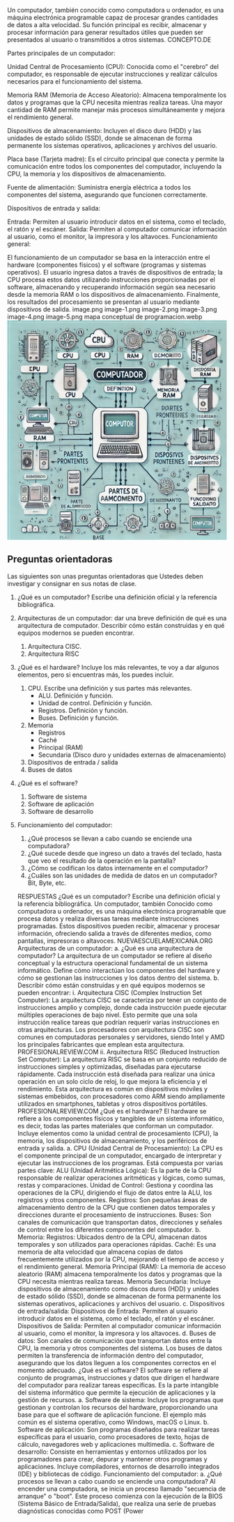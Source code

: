 Un computador, también conocido como computadora u ordenador, es una máquina electrónica programable capaz de procesar grandes cantidades de datos a alta velocidad. Su función principal es recibir, almacenar y procesar información para generar resultados útiles que pueden ser presentados al usuario o transmitidos a otros sistemas. 
CONCEPTO.DE

Partes principales de un computador:

Unidad Central de Procesamiento (CPU): Conocida como el "cerebro" del computador, es responsable de ejecutar instrucciones y realizar cálculos necesarios para el funcionamiento del sistema.

Memoria RAM (Memoria de Acceso Aleatorio): Almacena temporalmente los datos y programas que la CPU necesita mientras realiza tareas. Una mayor cantidad de RAM permite manejar más procesos simultáneamente y mejora el rendimiento general.

Dispositivos de almacenamiento: Incluyen el disco duro (HDD) y las unidades de estado sólido (SSD), donde se almacenan de forma permanente los sistemas operativos, aplicaciones y archivos del usuario.

Placa base (Tarjeta madre): Es el circuito principal que conecta y permite la comunicación entre todos los componentes del computador, incluyendo la CPU, la memoria y los dispositivos de almacenamiento.

Fuente de alimentación: Suministra energía eléctrica a todos los componentes del sistema, asegurando que funcionen correctamente.

Dispositivos de entrada y salida:

Entrada: Permiten al usuario introducir datos en el sistema, como el teclado, el ratón y el escáner.
Salida: Permiten al computador comunicar información al usuario, como el monitor, la impresora y los altavoces.
Funcionamiento general:

El funcionamiento de un computador se basa en la interacción entre el hardware (componentes físicos) y el software (programas y sistemas operativos). El usuario ingresa datos a través de dispositivos de entrada; la CPU procesa estos datos utilizando instrucciones proporcionadas por el software, almacenando y recuperando información según sea necesario desde la memoria RAM o los dispositivos de almacenamiento. Finalmente, los resultados del procesamiento se presentan al usuario mediante dispositivos de salida.
image.png
image-1.png
image-2.png
image-3.png
image-4.png
image-5.png
mapa conceptual de programacion.webp
![mapa conceptual>](mapa%20conceptual%20de%20programacion.webp)
## Preguntas orientadoras

Las siguientes son unas preguntas orientadoras que Ustedes deben investigar y consignar en sus notas de clase. 

1. ¿Qué es un computador? Escribe una definición oficial y la referencia bibliográfica. 
2. Arquitecturas de un computador: dar una breve definición de qué es una arquitectura de computador. Describir cómo están construidas y en qué equipos modernos se pueden encontrar.
    1. Arquitectura CISC. 
    2. Arquitectura RISC
3. ¿Qué es el hardware? Incluye los más relevantes, te voy a dar algunos elementos, pero si encuentras más, los puedes incluir.
    1. CPU. Escribe una definición y sus partes más relevantes. 
        - ALU. Definición y función.
        - Unidad de control. Definición y función.
        - Registros. Definición y función.
        - Buses. Definición y función.
    2. Memoria
        - Registros
        - Caché
        - Principal (RAM)
        - Secundaria (Disco duro y unidades externas de almacenamiento)
    3. Dispositivos de entrada / salida
    4. Buses de datos
4. ¿Qué es el software?
    1. Software de sistema
    2. Software de aplicación
    3. Software de desarrollo
5. Funcionamiento del computador:
    1. ¿Qué procesos se llevan a cabo cuando se enciende una computadora?
    2. ¿Qué sucede desde que ingreso un dato a través del teclado, hasta que veo el resultado de la operación en la pantalla?
    3. ¿Cómo se codifican los datos internamente en el computador?
    4. ¿Cuáles son las unidades de medida de datos en un computador? Bit, Byte, etc.
    
    RESPUESTAS 
¿Qué es un computador? Escribe una definición oficial y la referencia bibliográfica.
Un computador, también Conocido como computadora u ordenador, es una máquina electrónica programable que procesa datos y realiza diversas tareas mediante instrucciones programadas. Estos dispositivos pueden recibir, almacenar y procesar información, ofreciendo salida a través de diferentes medios, como pantallas, impresoras o altavoces. 
NUEVAESCUELAMEXICANA.ORG
Arquitecturas de un computador:
a. ¿Qué es una arquitectura de computador?
La arquitectura de un computador se refiere al diseño conceptual y la estructura operacional fundamental de un sistema informático. Define cómo interactúan los componentes del hardware y cómo se gestionan las instrucciones y los datos dentro del sistema.
b. Describir cómo están construidas y en qué equipos modernos se pueden encontrar:
i. Arquitectura CISC (Complex Instruction Set Computer):
La arquitectura CISC se caracteriza por tener un conjunto de instrucciones amplio y complejo, donde cada instrucción puede ejecutar múltiples operaciones de bajo nivel. Esto permite que una sola instrucción realice tareas que podrían requerir varias instrucciones en otras arquitecturas. Los procesadores con arquitectura CISC son comunes en computadoras personales y servidores, siendo Intel y AMD los principales fabricantes que emplean esta arquitectura. 
PROFESIONALREVIEW.COM
ii. Arquitectura RISC (Reduced Instruction Set Computer):
La arquitectura RISC se basa en un conjunto reducido de instrucciones simples y optimizadas, diseñadas para ejecutarse rápidamente. Cada instrucción está diseñada para realizar una única operación en un solo ciclo de reloj, lo que mejora la eficiencia y el rendimiento. Esta arquitectura es común en dispositivos móviles y sistemas embebidos, con procesadores como ARM siendo ampliamente utilizados en smartphones, tabletas y otros dispositivos portátiles. 
PROFESIONALREVIEW.COM
¿Qué es el hardware?
El hardware se refiere a los componentes físicos y tangibles de un sistema informático, es decir, todas las partes materiales que conforman un computador. Incluye elementos como la unidad central de procesamiento (CPU), la memoria, los dispositivos de almacenamiento, y los periféricos de entrada y salida.
a. CPU (Unidad Central de Procesamiento):
La CPU es el componente principal de un computador, encargado de interpretar y ejecutar las instrucciones de los programas. Está compuesta por varias partes clave:
ALU (Unidad Aritmética Lógica): Es la parte de la CPU responsable de realizar operaciones aritméticas y lógicas, como sumas, restas y comparaciones.
Unidad de Control: Gestiona y coordina las operaciones de la CPU, dirigiendo el flujo de datos entre la ALU, los registros y otros componentes.
Registros: Son pequeñas áreas de almacenamiento dentro de la CPU que contienen datos temporales y direcciones durante el procesamiento de instrucciones.
Buses: Son canales de comunicación que transportan datos, direcciones y señales de control entre los diferentes componentes del computador.
b. Memoria:
Registros: Ubicados dentro de la CPU, almacenan datos temporales y son utilizados para operaciones rápidas.
Caché: Es una memoria de alta velocidad que almacena copias de datos frecuentemente utilizados por la CPU, mejorando el tiempo de acceso y el rendimiento general.
Memoria Principal (RAM): La memoria de acceso aleatorio (RAM) almacena temporalmente los datos y programas que la CPU necesita mientras realiza tareas.
Memoria Secundaria: Incluye dispositivos de almacenamiento como discos duros (HDD) y unidades de estado sólido (SSD), donde se almacenan de forma permanente los sistemas operativos, aplicaciones y archivos del usuario.
c. Dispositivos de entrada/salida:
Dispositivos de Entrada: Permiten al usuario introducir datos en el sistema, como el teclado, el ratón y el escáner.
Dispositivos de Salida: Permiten al computador comunicar información al usuario, como el monitor, la impresora y los altavoces.
d. Buses de datos:
Son canales de comunicación que transportan datos entre la CPU, la memoria y otros componentes del sistema. Los buses de datos permiten la transferencia de información dentro del computador, asegurando que los datos lleguen a los componentes correctos en el momento adecuado.
¿Qué es el software?
El software se refiere al conjunto de programas, instrucciones y datos que dirigen el hardware del computador para realizar tareas específicas. Es la parte intangible del sistema informático que permite la ejecución de aplicaciones y la gestión de recursos.
a. Software de sistema:
Incluye los programas que gestionan y controlan los recursos del hardware, proporcionando una base para que el software de aplicación funcione. El ejemplo más común es el sistema operativo, como Windows, macOS o Linux.
b. Software de aplicación:
Son programas diseñados para realizar tareas específicas para el usuario, como procesadores de texto, hojas de cálculo, navegadores web y aplicaciones multimedia.
c. Software de desarrollo:
Consiste en herramientas y entornos utilizados por los programadores para crear, depurar y mantener otros programas y aplicaciones. Incluye compiladores, entornos de desarrollo integrados (IDE) y bibliotecas de código.
Funcionamiento del computador:
a. ¿Qué procesos se llevan a cabo cuando se enciende una computadora?
Al encender una computadora, se inicia un proceso llamado "secuencia de arranque" o "boot". Este proceso comienza con la ejecución de la BIOS (Sistema Básico de Entrada/Salida), que realiza una serie de pruebas diagnósticas conocidas como POST (Power